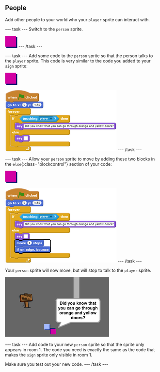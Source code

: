 ## People

Add other people to your world who your `player` sprite can interact with.

--- task ---
Switch to the `person` sprite.

![Person sprite](images/person.png)
--- /task ---

--- task ---
Add some code to the `person` sprite so that the person talks to the `player` sprite. This code is very similar to the code you added to your `sign` sprite:

![person](images/person.png)

![blocks_1545216563_359511](images/blocks_1545216563_359511.png)
--- /task ---

--- task ---
Allow your `person` sprite to move by adding these two blocks in the `else`{:class="blockcontrol"} section of your code:

![person](images/person.png)

![blocks_1545216564_517521](images/blocks_1545216564_517521.png)
--- /task ---

Your `person` sprite will now move, but will stop to talk to the `player` sprite.

![screenshot](images/world-person-test.png)

--- task ---
Add code to your new `person` sprite so that the sprite only appears in room 1. The code you need is exactly the same as the code that makes the `sign` sprite only visible in room 1.

Make sure you test out your new code. 
--- /task ---

